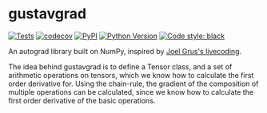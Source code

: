 # gustavgrad
[![Tests](https://github.com/gustavgransbo/gustavgrad/workflows/Tests/badge.svg)](https://github.com/gustavgransbo/gustavgrad/actions?workflow=Tests)
[![codecov](https://codecov.io/gh/gustavgransbo/gustavgrad/branch/master/graph/badge.svg)](https://codecov.io/gh/gustavgransbo/gustavgrad)
[![PyPI](https://img.shields.io/pypi/v/gustavgrad.svg)](https://pypi.org/project/gustavgrad)
[![Python Version](https://img.shields.io/pypi/pyversions/gustavgrad.svg)](https://github.com/gustavgransbo/gustavgrad)
[![Code style: black](https://img.shields.io/badge/code%20style-black-000000.svg)](https://github.com/psf/black)

An autograd library built on NumPy, inspired by [Joel Grus's livecoding](https://github.com/joelgrus/autograd/tree/master).

The idea behind gustavgrad is to define a Tensor class, and a set of arithmetic operations on tensors, which we know how to calculate the first order derivative for.
Using the chain-rule, the gradient of the composition of multiple operations can be calculated, since we know how to calculate the first order derivative of the basic operations.
